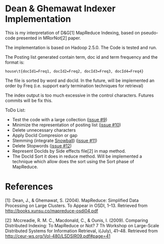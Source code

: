 # Dean & Ghemawat Indexer Implementation

This is my interpretation of D&G[1] MapReduce Indexing, based on pseudo-code presented in MRorNot[2] paper.

The implementation is based on Hadoop 2.5.0. The Code is tested and run.

The Posting list generated contain term, doc id and term frequency and the format is:

```
house\t{docId1=Freq1, docId2=Freq2, docId3=Freq3, docId4=Freq4}
```

The file is sorted by word and docId. In the future, will be implemented an order by Freq (i.e. support early termination techniques for retrieval)

The index output is too much excessive in the control characters. Futures commits will be fix this.

ToDo List:

 * Test the code with a large collection ([issue #9](https://github.com/tomasdelvechio/YarnExamples/issues/9))
 * Minimize the representation of posting list ([issue #10](https://github.com/tomasdelvechio/YarnExamples/issues/10))
  * Delete unnecessary characters
  * Apply DocId Compresion or gap
 * Stemming (integrate [Snowball](http://snowball.tartarus.org/)) ([issue #11](https://github.com/tomasdelvechio/YarnExamples/issues/11))
 * Delete Stopwords ([issue #12](https://github.com/tomasdelvechio/YarnExamples/issues/12))
 * Represent DocIds by Side effects file[2] in map method.
 * The DocId Sort it does in reduce method. Will be implemented a technique which allow does the sort using the Sort phase of MapReduce.

# References 

[1]: Dean, J., & Ghemawat, S. (2004). MapReduce: Simplified Data Processing on Large Clusters. To Appear in OSDI, 1–13. Retrieved from <http://books.xunsu.co/mapreduce-osdi04.pdf>

[2]: Mccreadie, R. M. C., Macdonald, C., & Ounis, I. (2009). Comparing Distributed Indexing: To MapReduce or Not? 7 Th Workshop on Large-Scale Distributed Systems for Information Retrieval, i(July), 41–48. Retrieved from <http://ceur-ws.org/Vol-480/LSDSIR09.pdf#page=41>
